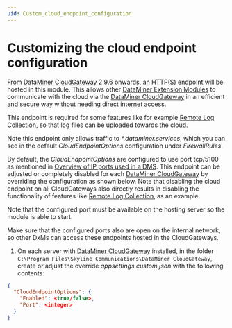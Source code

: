 ```yaml
---
uid: Custom_cloud_endpoint_configuration
---
```


# Customizing the cloud endpoint configuration

From [DataMiner CloudGateway](xref:DataMinerExtensionModules#cloudgateway) 2.9.6 onwards, an HTTP(S) endpoint will be hosted in this module. 
This allows other [DataMiner Extension Modules](xref:DataMinerExtensionModules#dataminer-extension-modules-dxms) to communicate with the cloud via the [DataMiner CloudGateway](xref:DataMinerExtensionModules#cloudgateway) in an efficient and secure way without needing direct internet access. 

This endpoint is required for some features like for example [Remote Log Collection](xref:RemoteLogCollection#RemoteLogCollection), so that log files can be uploaded towards the cloud. 

Note this endpoint only allows traffic to _*.dataminer.services_, which you can see in the default _CloudEndpointOptions_ configuration under _FirewallRules_.

By default, the _CloudEndpointOptions_ are configured to use port tcp/5100 as mentioned in [Overview of IP ports used in a DMS](xref:Configuring_the_IP_network_ports#overview-of-ip-ports-used-in-a-dms).
This endpoint can be adjusted or completely disabled for each [DataMiner CloudGateway](xref:DataMinerExtensionModules#cloudgateway) by overriding the configuration as shown below. Note that disabling the cloud endpoint on all CloudGateways also directly results in disabling the functionality of features like [Remote Log Collection](xref:RemoteLogCollection#RemoteLogCollection), as an example.

Note that the configured port must be available on the hosting server so the module is able to start.

Make sure that the configured ports also are open on the internal network, so other DxMs can access these endpoints hosted in the CloudGateways. 

1. On each server with [DataMiner CloudGateway](xref:DataMinerExtensionModules#cloudgateway) installed, in the folder `C:\Program Files\Skyline Communications\DataMiner CloudGateway`, create or adjust the override *appsettings.custom.json* with the following contents:

  ```json
  {
    "CloudEndpointOptions": {
      "Enabled": <true/false>, 
      "Port": <integer>
    }
  }
  ```

